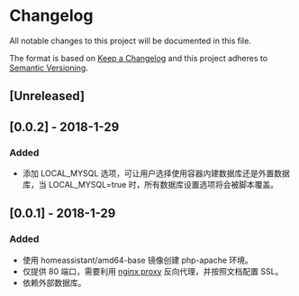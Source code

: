 # Changelog
All notable changes to this project will be documented in this file.

The format is based on [Keep a Changelog](http://keepachangelog.com/en/1.0.0/)
and this project adheres to [Semantic Versioning](http://semver.org/spec/v2.0.0.html).

## [Unreleased]

## [0.0.2] - 2018-1-29
### Added
- 添加 LOCAL_MYSQL 选项，可让用户选择使用容器内建数据库还是外置数据库，当 LOCAL_MYSQL=true 时，所有数据库设置选项将会被脚本覆盖。

## [0.0.1] - 2018-1-29
### Added
- 使用 homeassistant/amd64-base 镜像创建 php-apache 环境。
- 仅提供 80 端口，需要利用 [nginx proxy](https://github.com/bestlibre/hassio-addons/tree/master/nginx_proxy) 反向代理，并按照文档配置 SSL。
- 依赖外部数据库。